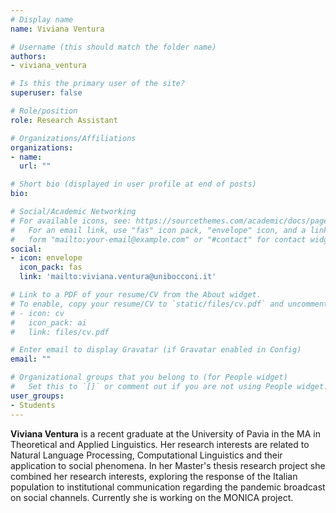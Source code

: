 ```yaml
---
# Display name
name: Viviana Ventura

# Username (this should match the folder name)
authors:
- viviana_ventura

# Is this the primary user of the site?
superuser: false

# Role/position
role: Research Assistant

# Organizations/Affiliations
organizations:
- name:
  url: ""

# Short bio (displayed in user profile at end of posts)
bio:

# Social/Academic Networking
# For available icons, see: https://sourcethemes.com/academic/docs/page-builder/#icons
#   For an email link, use "fas" icon pack, "envelope" icon, and a link in the
#   form "mailto:your-email@example.com" or "#contact" for contact widget.
social:
- icon: envelope
  icon_pack: fas
  link: 'mailto:viviana.ventura@unibocconi.it'  

# Link to a PDF of your resume/CV from the About widget.
# To enable, copy your resume/CV to `static/files/cv.pdf` and uncomment the lines below.
# - icon: cv
#   icon_pack: ai
#   link: files/cv.pdf

# Enter email to display Gravatar (if Gravatar enabled in Config)
email: ""

# Organizational groups that you belong to (for People widget)
#   Set this to `[]` or comment out if you are not using People widget.
user_groups:
- Students
---
```


**Viviana Ventura** is a recent graduate at the University of Pavia in the MA in Theoretical and Applied Linguistics. Her research interests are related to Natural Language Processing, Computational Linguistics and their application to social phenomena. In her Master's thesis research project she combined her research interests, exploring the response of the Italian population to institutional communication regarding the pandemic broadcast on social channels. Currently she is working on the MONICA project.
